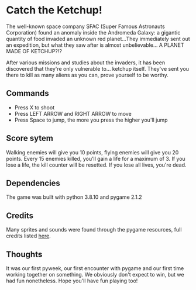 # Catch the Ketchup!
The well-known space company SFAC (Super Famous Astronauts Corporation) found an anomaly inside the Andromeda Galaxy: a gigantic quantity of food invaded an unknown red planet...They immediately sent out an expedition, but what they saw after is almost unbelievable... A PLANET MADE OF KETCHUP?!?

After various missions and studies about the invaders, it has been discovered that they're only vulnerable to... ketchup itself. They've sent you there to kill as many aliens as you can, prove yourself to be worthy.

## Commands
- Press X to shoot
- Press LEFT ARROW and RIGHT ARROW to move
- Press Space to jump, the more you press the higher you'll jump

## Score sytem
Walking enemies will give you 10 points, flying enemies will give you 20 points. Every 15 enemies killed, you'll gain a life for a maximum of 3. If you lose a life, the kill counter will be resetted. If you lose all lives, you're dead.

## Dependencies
The game was built with python 3.8.10 and pygame 2.1.2

## Credits
Many sprites and sounds were found through the pygame resources, full credits listed [here](/credits.txt).

## Thoughts
It was our first pyweek, our first encounter with pygame and our first time working together on something. We obviously don't expect to win, but we had fun nonetheless. Hope you'll have fun playing too!
